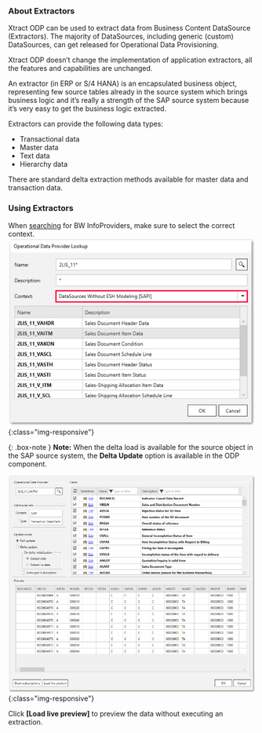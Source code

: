 ### About Extractors
Xtract ODP can be used to extract data from Business Content DataSource (Extractors). The majority of DataSources, including generic (custom) DataSources, can get released for Operational Data Provisioning. 

Xtract ODP doesn’t change the implementation of application extractors, all the features and capabilities are unchanged. 

An extractor (in ERP or S/4 HANA) is an encapsulated business object, representing few source tables already in the source system  which brings business logic and it’s really a strength of the SAP source system because it’s very easy to get the business logic extracted. 

Extractors can provide the following data types:
- Transactional data
- Master data
- Text data
- Hierarchy data

There are standard delta extraction methods available for master data and transaction data. 

### Using Extractors

When [searching](./odp-functions-ov#operational-data-provider) for BW InfoProviders, make sure to select the correct context. 
![ODP SAPI Search](/img/content/odp/odp-datasource-sapi.png){:class="img-responsive"}

{: .box-note }
**Note:** When the delta load is available for the source object in the SAP source system, the **Delta Update** option is available in the ODP component. 

![ODP SAPI Search](/img/content/odp/odp-datasource-2lis-11-vaitm-02-preview.png){:class="img-responsive"}

Click **[Load live preview]** to preview the data without executing an extraction.
